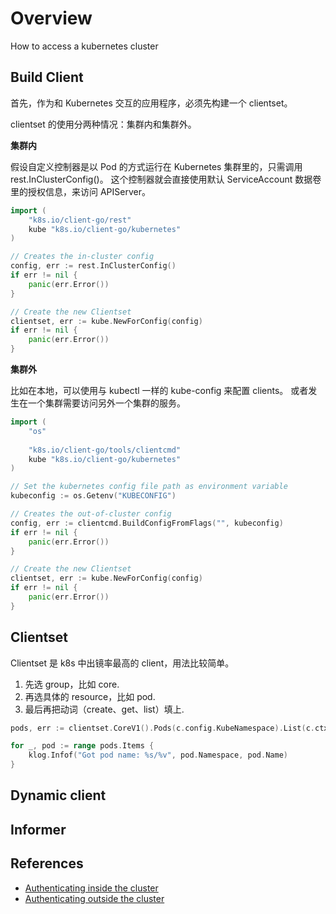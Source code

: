 # Overview

How to access a kubernetes cluster

## Build Client

首先，作为和 Kubernetes 交互的应用程序，必须先构建一个 clientset。

clientset 的使用分两种情况：集群内和集群外。

**集群内**

假设自定义控制器是以 Pod 的方式运行在 Kubernetes 集群里的，只需调用 rest.InClusterConfig()。
这个控制器就会直接使用默认 ServiceAccount 数据卷里的授权信息，来访问 APIServer。

```go
import (
    "k8s.io/client-go/rest"
    kube "k8s.io/client-go/kubernetes"
)

// Creates the in-cluster config
config, err := rest.InClusterConfig()
if err != nil {
    panic(err.Error())
}

// Create the new Clientset
clientset, err := kube.NewForConfig(config)
if err != nil {
    panic(err.Error())
}
```

**集群外**

比如在本地，可以使用与 kubectl 一样的 kube-config 来配置 clients。
或者发生在一个集群需要访问另外一个集群的服务。

```go
import (
    "os"
    
    "k8s.io/client-go/tools/clientcmd"
    kube "k8s.io/client-go/kubernetes"
)

// Set the kubernetes config file path as environment variable
kubeconfig := os.Getenv("KUBECONFIG")

// Creates the out-of-cluster config
config, err := clientcmd.BuildConfigFromFlags("", kubeconfig)
if err != nil {
    panic(err.Error())
}

// Create the new Clientset
clientset, err := kube.NewForConfig(config)
if err != nil {
    panic(err.Error())
}
```

## Clientset

Clientset 是 k8s 中出镜率最高的 client，用法比较简单。

1. 先选 group，比如 core. 
2. 再选具体的 resource，比如 pod. 
3. 最后再把动词（create、get、list）填上.

```go
pods, err := clientset.CoreV1().Pods(c.config.KubeNamespace).List(c.ctx, metav1.ListOptions{})

for _, pod := range pods.Items {
    klog.Infof("Got pod name: %s/%v", pod.Namespace, pod.Name)
}
```

## Dynamic client


## Informer


## References
- [Authenticating inside the cluster](https://github.com/kubernetes/client-go/blob/master/examples/in-cluster-client-configuration/README.md)
- [Authenticating outside the cluster](https://github.com/kubernetes/client-go/blob/master/examples/out-of-cluster-client-configuration/README.md)